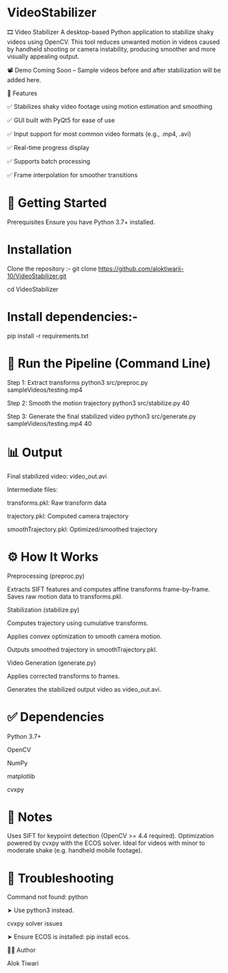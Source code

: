 # VideoStabilizer
🎞️ Video Stabilizer
A desktop-based Python application to stabilize shaky videos using OpenCV. This tool reduces unwanted motion in videos caused by handheld shooting or camera instability, producing smoother and more visually appealing output.

📽️ Demo
Coming Soon – Sample videos before and after stabilization will be added here.

🧰 Features

✅ Stabilizes shaky video footage using motion estimation and smoothing

✅ GUI built with PyQt5 for ease of use

✅ Input support for most common video formats (e.g., .mp4, .avi)

✅ Real-time progress display

✅ Supports batch processing

✅ Frame interpolation for smoother transitions

# 🚀 Getting Started

Prerequisites
Ensure you have Python 3.7+ installed.

# Installation

Clone the repository :-
git clone https://github.com/aloktiwarii-10/VideoStabilizer.git

cd VideoStabilizer

# Install dependencies:-

pip install -r requirements.txt

# 🧪 Run the Pipeline (Command Line)
 Step 1: Extract transforms
python3 src/preproc.py sampleVideos/testing.mp4

 Step 2: Smooth the motion trajectory
python3 src/stabilize.py 40

 Step 3: Generate the final stabilized video
python3 src/generate.py sampleVideos/testing.mp4 40

# 📊 Output

Final stabilized video: video_out.avi

Intermediate files:

transforms.pkl: Raw transform data

trajectory.pkl: Computed camera trajectory

smoothTrajectory.pkl: Optimized/smoothed trajectory

# ⚙️ How It Works

Preprocessing (preproc.py)
 
Extracts SIFT features and computes affine transforms frame-by-frame.  
Saves raw motion data to transforms.pkl.

Stabilization (stabilize.py)

Computes trajectory using cumulative transforms.

Applies convex optimization to smooth camera motion.

Outputs smoothed trajectory in smoothTrajectory.pkl.

Video Generation (generate.py)

Applies corrected transforms to frames.

Generates the stabilized output video as video_out.avi.


# ✅ Dependencies

Python 3.7+

OpenCV

NumPy

matplotlib

cvxpy

# 📌 Notes
Uses SIFT for keypoint detection (OpenCV >= 4.4 required).
Optimization powered by cvxpy with the ECOS solver.
Ideal for videos with minor to moderate shake (e.g. handheld mobile footage).

# 🔧 Troubleshooting

Command not found: python

➤ Use python3 instead.

cvxpy solver issues

➤ Ensure ECOS is installed: pip install ecos.

👨‍💻 Author

Alok Tiwari
